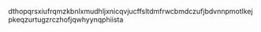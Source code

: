 dthopqrsxiufrqmzkbnlxmudhljxnicqvjucffsltdmfrwcbmdczufjbdvnnpmotlkejpkeqzurtugzrczhofjqwhyynqphiista